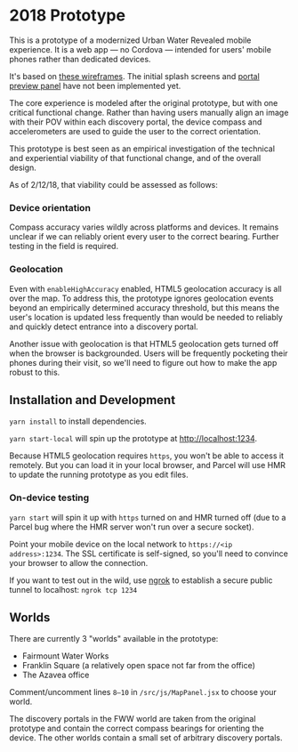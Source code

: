 # 2018 Prototype

This is a prototype of a modernized Urban Water Revealed mobile experience.
It is a web app — no Cordova — intended for users' mobile phones rather than
dedicated devices.

It's based on [these wireframes](https://marvelapp.com/2b51hbg/). The initial
splash screens and [portal preview panel](https://marvelapp.com/2b51hbg/screen/37294365)
have not been implemented yet.

The core experience is modeled after the original prototype, but with one critical
functional change. Rather than having users manually align an image with their POV
within each discovery portal, the device compass and accelerometers are used to
guide the user to the correct orientation.

This prototype is best seen as an empirical investigation of the technical and
experiential viability of that functional change, and of the overall design.

As of 2/12/18, that viability could be assessed as follows:

### Device orientation
Compass accuracy varies wildly across platforms and devices. It remains unclear
if we can reliably orient every user to the correct bearing. Further testing
in the field is required.

### Geolocation
Even with `enableHighAccuracy` enabled, HTML5 geolocation accuracy is all over
the map. To address this, the prototype ignores geolocation events beyond an
empirically determined accuracy threshold, but this means the user's location is
updated less frequently than would be needed to reliably and quickly detect
entrance into a discovery portal.

Another issue with geolocation is that HTML5 geolocation gets turned off when
the browser is backgrounded. Users will be frequently pocketing their phones
during their visit, so we'll need to figure out how to make the app robust to this.

## Installation and Development
`yarn install` to install dependencies.

`yarn start-local` will spin up the prototype at [http://localhost:1234](http://localhost:1234).

Because HTML5 geolocation requires `https`, you won't be able to access it
remotely. But you can load it in your local browser, and Parcel will use HMR
to update the running prototype as you edit files.

### On-device testing
`yarn start` will spin it up with `https` turned on and HMR turned off (due to
a Parcel bug where the HMR server won't run over a secure socket).

Point your mobile device on the local network to `https://<ip address>:1234`. The SSL
certificate is self-signed, so you'll need to convince your browser to allow
the connection.

If you want to test out in the wild, use [ngrok](https://ngrok.com/) to establish
a secure public tunnel to localhost: `ngrok tcp 1234`

## Worlds
There are currently 3 "worlds" available in the prototype:
- Fairmount Water Works
- Franklin Square (a relatively open space not far from the office)
- The Azavea office

Comment/uncomment lines `8–10` in `/src/js/MapPanel.jsx` to choose your world.

The discovery portals in the FWW world are taken from the original prototype and
contain the correct compass bearings for orienting the device. The other worlds
contain a small set of arbitrary discovery portals.
